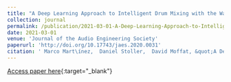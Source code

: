 ```yaml
---
title: "A Deep Learning Approach to Intelligent Drum Mixing with the Wave-U-Net"
collection: journal
permalink: /publication/2021-03-01-A-Deep-Learning-Approach-to-Intelligent-Drum-Mixing-with-the-Wave-U-Net
date: 2021-03-01
venue: 'Journal of the Audio Engineering Society'
paperurl: 'http://doi.org/10.17743/jaes.2020.0031'
citation: ' Marco Mart\ínez,  Daniel Stoller,  David Moffat, &quot;A Deep Learning Approach to Intelligent Drum Mixing with the Wave-U-Net.&quot; Journal of the Audio Engineering Society, 2021.'
---
```

[Access paper here](http://doi.org/10.17743/jaes.2020.0031){:target="_blank"}
